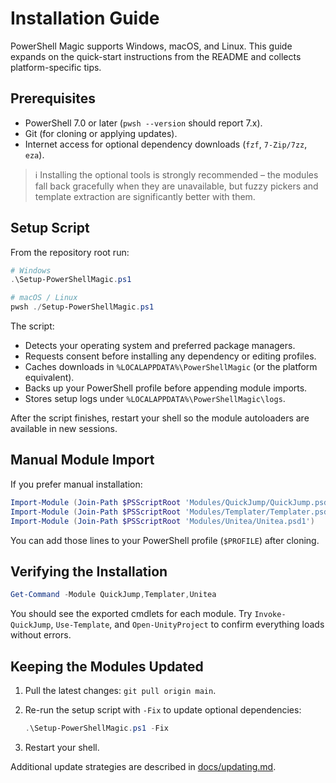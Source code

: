 # Installation Guide

PowerShell Magic supports Windows, macOS, and Linux. This guide expands on the
quick-start instructions from the README and collects platform-specific tips.

## Prerequisites

- PowerShell 7.0 or later (`pwsh --version` should report 7.x).
- Git (for cloning or applying updates).
- Internet access for optional dependency downloads (`fzf`, `7-Zip/7zz`, `eza`).

> ℹ️ Installing the optional tools is strongly recommended – the modules fall
> back gracefully when they are unavailable, but fuzzy pickers and template
> extraction are significantly better with them.

## Setup Script

From the repository root run:

```powershell
# Windows
.\Setup-PowerShellMagic.ps1

# macOS / Linux
pwsh ./Setup-PowerShellMagic.ps1
```

The script:

- Detects your operating system and preferred package managers.
- Requests consent before installing any dependency or editing profiles.
- Caches downloads in `%LOCALAPPDATA%\PowerShellMagic` (or the platform
  equivalent).
- Backs up your PowerShell profile before appending module imports.
- Stores setup logs under `%LOCALAPPDATA%\PowerShellMagic\logs`.

After the script finishes, restart your shell so the module autoloaders are
available in new sessions.

## Manual Module Import

If you prefer manual installation:

```powershell
Import-Module (Join-Path $PSScriptRoot 'Modules/QuickJump/QuickJump.psd1')
Import-Module (Join-Path $PSScriptRoot 'Modules/Templater/Templater.psd1')
Import-Module (Join-Path $PSScriptRoot 'Modules/Unitea/Unitea.psd1')
```

You can add those lines to your PowerShell profile (`$PROFILE`) after cloning.

## Verifying the Installation

```powershell
Get-Command -Module QuickJump,Templater,Unitea
```

You should see the exported cmdlets for each module. Try `Invoke-QuickJump`,
`Use-Template`, and `Open-UnityProject` to confirm everything loads without
errors.

## Keeping the Modules Updated

1. Pull the latest changes: `git pull origin main`.
2. Re-run the setup script with `-Fix` to update optional dependencies:

   ```powershell
   .\Setup-PowerShellMagic.ps1 -Fix
   ```

3. Restart your shell.

Additional update strategies are described in [docs/updating.md](updating.md).
